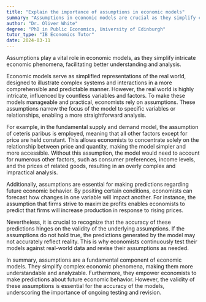 ```yaml
---
title: "Explain the importance of assumptions in economic models"
summary: "Assumptions in economic models are crucial as they simplify complex economic phenomena for better understanding and analysis."
author: "Dr. Oliver White"
degree: "PhD in Public Economics, University of Edinburgh"
tutor_type: "IB Economics Tutor"
date: 2024-03-11
---
```


Assumptions play a vital role in economic models, as they simplify intricate economic phenomena, facilitating better understanding and analysis.

Economic models serve as simplified representations of the real world, designed to illustrate complex systems and interactions in a more comprehensible and predictable manner. However, the real world is highly intricate, influenced by countless variables and factors. To make these models manageable and practical, economists rely on assumptions. These assumptions narrow the focus of the model to specific variables or relationships, enabling a more straightforward analysis.

For example, in the fundamental supply and demand model, the assumption of ceteris paribus is employed, meaning that all other factors except for price are held constant. This allows economists to concentrate solely on the relationship between price and quantity, making the model simpler and more accessible. Without this assumption, the model would need to account for numerous other factors, such as consumer preferences, income levels, and the prices of related goods, resulting in an overly complex and impractical analysis.

Additionally, assumptions are essential for making predictions regarding future economic behavior. By positing certain conditions, economists can forecast how changes in one variable will impact another. For instance, the assumption that firms strive to maximize profits enables economists to predict that firms will increase production in response to rising prices.

Nevertheless, it is crucial to recognize that the accuracy of these predictions hinges on the validity of the underlying assumptions. If the assumptions do not hold true, the predictions generated by the model may not accurately reflect reality. This is why economists continuously test their models against real-world data and revise their assumptions as needed.

In summary, assumptions are a fundamental component of economic models. They simplify complex economic phenomena, making them more understandable and analyzable. Furthermore, they empower economists to make predictions about future economic behavior. However, the validity of these assumptions is essential for the accuracy of the models, underscoring the importance of ongoing testing and revision.
    